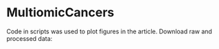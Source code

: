 # MultiomicCancers
Code in scripts was used to plot figures in the article. 
Download raw and processed data: 
